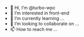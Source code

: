 - 👋 Hi, I’m @turbo-wpc
- 👀 I’m interested in front-end
- 🌱 I’m currently learning ...
- 💞️ I’m looking to collaborate on ...
- 📫 How to reach me ...
